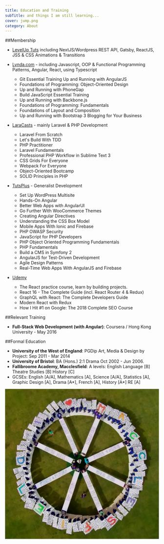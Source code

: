 ```yaml
---
title: Education and Training 
subTitle: and things I am still learning...
cover: jump.png
category: About
---
```


##Membership

* [LevelUp Tuts](https://www.leveluptutorials.com/tutorials)  including NextJS/Wordpress REST API, Gatsby, ReactJS, JSS & CSS Animations & Transitions

* [Lynda.com](https://www.lynda.com/) - including Javascript, OOP & Functional Programming Patterns, Angular, React, using Typescript

	* Git Essential Training Up and Running with AngularJS 
	* Foundations of Programming: Object-Oriented Design 
	* Up and Running with PhoneGap 
	* Build JavaScript Essential Training 
	* Up and Running with Backbone.js 
	* Foundations of Programming: Fundamentals 
	* Foundations of Layout and Composition
	* Up and Running with Bootstrap 3 Blogging for Your Business


* [LaraCasts](https://laracasts.com/) - mainly Laravel & PHP Development 

	* Laravel From Scratch 
	* Let's Build With TDD
	* PHP Practitioner
	* Laravel Fundamentals 
	* Professional PHP Workflow in Sublime Text 3
	* CSS Grids For Everyone
	* Webpack For Everyone
	* Object-Oriented Bootcamp
	* SOLID Principles in PHP


* [TutsPlus](https://code.tutsplus.com) - Generalist Development
	
	* Set Up WordPress Multisite
	* Hands-On Angular
	* Better Web Apps with AngularUI
	* Go Further With WooCommerce Themes
	* Creating Angular Directives
	* Understanding the CSS Box Model
	* Mobile Apps With Ionic and Firebase
	* PHP OWASP Security
	* JavaScript for PHP Developers
	* PHP Object Oriented Programming Fundamentals
	* PHP Fundamentals
	* Build a CMS in Symfony 2
	* AngularJS for Test-Driven Development
	* Agile Design Patterns
	* Real-Time Web Apps With AngularJS and Firebase
	

* [Udemy](https://www.udemy.com/)

	* The React practice course, learn by building projects.
	* React 16 - The Complete Guide (incl. React Router 4 & Redux)
	* GraphQL with React: The Complete Developers Guide
	* Modern React with Redux
	* How I Hit #1 on Google: The 2018 Complete SEO Course


##Relevant Training

* __Full-Stack Web Development (with Angular)__: Coursera / Hong Kong University - May 2016

##Formal Education

* __University of the West of England__: PGDip Art, Media & Design by Project: Sep 2011 - Mar 2014  
* __University of Bristol__: BA (Hons.) 2:1 Drama Oct 2002 - Jun 2006.
* __Fallibroome Academy, Macclesfield__: A levels: English Language [B] Theatre Studies [B] History [C] 
* GCSEs: English [A/A], Mathematics [A], Science [A/A], Statistics [A], Graphic Design [A], Drama [A*], French [A], History [A*] RE [A]

![Learning through working together](./maccwheel.jpg)
